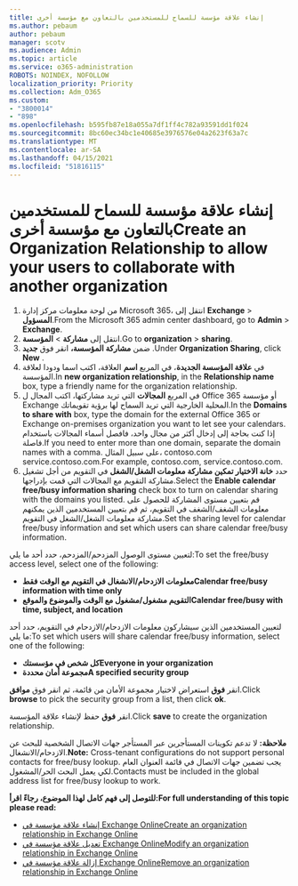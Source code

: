 ```yaml
---
title: إنشاء علاقة مؤسسة للسماح للمستخدمين بالتعاون مع مؤسسة أخرى
ms.author: pebaum
author: pebaum
manager: scotv
ms.audience: Admin
ms.topic: article
ms.service: o365-administration
ROBOTS: NOINDEX, NOFOLLOW
localization_priority: Priority
ms.collection: Adm_O365
ms.custom:
- "3800014"
- "898"
ms.openlocfilehash: b595fb87e18a055a7df1ff4c782a93591dd1f024
ms.sourcegitcommit: 8bc60ec34bc1e40685e3976576e04a2623f63a7c
ms.translationtype: MT
ms.contentlocale: ar-SA
ms.lasthandoff: 04/15/2021
ms.locfileid: "51816115"
---
```

# <a name="create-an-organization-relationship-to-allow-your-users-to-collaborate-with-another-organization"></a><span data-ttu-id="fa234-102">إنشاء علاقة مؤسسة للسماح للمستخدمين بالتعاون مع مؤسسة أخرى</span><span class="sxs-lookup"><span data-stu-id="fa234-102">Create an Organization Relationship to allow your users to collaborate with another organization</span></span>

1. <span data-ttu-id="fa234-103">من لوحة معلومات مركز إدارة Microsoft 365، انتقل إلى **Exchange**  >  **المسؤول**.</span><span class="sxs-lookup"><span data-stu-id="fa234-103">From the Microsoft 365 admin center dashboard, go to **Admin** > **Exchange**.</span></span>
2. <span data-ttu-id="fa234-104">انتقل إلى **مشاركة**  >  **المؤسسة**.</span><span class="sxs-lookup"><span data-stu-id="fa234-104">Go to **organization** > **sharing**.</span></span>
3. <span data-ttu-id="fa234-105">ضمن **مشاركة المؤسسة،** انقر فوق **جديد** .</span><span class="sxs-lookup"><span data-stu-id="fa234-105">Under **Organization Sharing**, click **New** .</span></span>
4. <span data-ttu-id="fa234-106">في **علاقة المؤسسة الجديدة**، في المربع **اسم** العلاقة، اكتب اسما ودودا لعلاقة المؤسسة.</span><span class="sxs-lookup"><span data-stu-id="fa234-106">In **new organization relationship**, in the **Relationship name** box, type a friendly name for the organization relationship.</span></span>
5. <span data-ttu-id="fa234-107">في المربع **المجالات** التي تريد مشاركتها، اكتب المجال ل Office 365 أو مؤسسة Exchange المحلية الخارجية التي تريد السماح لها برؤية تقويماتك.</span><span class="sxs-lookup"><span data-stu-id="fa234-107">In the **Domains to share with** box, type the domain for the external Office 365 or Exchange on-premises organization you want to let see your calendars.</span></span> <span data-ttu-id="fa234-108">إذا كنت بحاجة إلى إدخال أكثر من مجال واحد، فافصل أسماء المجالات باستخدام فاصلة.</span><span class="sxs-lookup"><span data-stu-id="fa234-108">If you need to enter more than one domain, separate the domain names with a comma.</span></span> <span data-ttu-id="fa234-109">على سبيل المثال، contoso.com service.contoso.com.</span><span class="sxs-lookup"><span data-stu-id="fa234-109">For example, contoso.com, service.contoso.com.</span></span>
6. <span data-ttu-id="fa234-110">حدد **خانة الاختيار تمكين مشاركة معلومات الشغل/الشغل** في التقويم من أجل تشغيل مشاركة التقويم مع المجالات التي قمت بإدراجها.</span><span class="sxs-lookup"><span data-stu-id="fa234-110">Select the **Enable calendar free/busy information sharing** check box to turn on calendar sharing with the domains you listed.</span></span> <span data-ttu-id="fa234-111">قم بتعيين مستوى المشاركة للحصول على معلومات الشغف/الشغف في التقويم، ثم قم بتعيين المستخدمين الذين يمكنهم مشاركة معلومات الشغل/الشغل في التقويم.</span><span class="sxs-lookup"><span data-stu-id="fa234-111">Set the sharing level for calendar free/busy information and set which users can share calendar free/busy information.</span></span>  

<span data-ttu-id="fa234-112">لتعيين مستوى الوصول المزدحم/المزدحم، حدد أحد ما يلي:</span><span class="sxs-lookup"><span data-stu-id="fa234-112">To set the free/busy access level, select one of the following:</span></span>

- <span data-ttu-id="fa234-113">**معلومات الازدحام/الانشغال في التقويم مع الوقت فقط**</span><span class="sxs-lookup"><span data-stu-id="fa234-113">**Calendar free/busy information with time only**</span></span>
- <span data-ttu-id="fa234-114">**التقويم مشغول/مشغول مع الوقت والموضوع والموقع**</span><span class="sxs-lookup"><span data-stu-id="fa234-114">**Calendar free/busy with time, subject, and location**</span></span>  

 <span data-ttu-id="fa234-115">لتعيين المستخدمين الذين سيشاركون معلومات الازدحام/الازدحام في التقويم، حدد أحد ما يلي:</span><span class="sxs-lookup"><span data-stu-id="fa234-115">To set which users will share calendar free/busy information, select one of the following:</span></span>

- <span data-ttu-id="fa234-116">**كل شخص في مؤسستك**</span><span class="sxs-lookup"><span data-stu-id="fa234-116">**Everyone in your organization**</span></span>
- <span data-ttu-id="fa234-117">**مجموعة أمان محددة**</span><span class="sxs-lookup"><span data-stu-id="fa234-117">**A specified security group**</span></span>  

<span data-ttu-id="fa234-118">انقر **فوق** استعراض لاختيار مجموعة الأمان من قائمة، ثم انقر فوق **موافق**.</span><span class="sxs-lookup"><span data-stu-id="fa234-118">Click **browse** to pick the security group from a list, then click **ok**.</span></span>

<span data-ttu-id="fa234-119">انقر **فوق** حفظ لإنشاء علاقة المؤسسة.</span><span class="sxs-lookup"><span data-stu-id="fa234-119">Click **save** to create the organization relationship.</span></span>  

<span data-ttu-id="fa234-120">**ملاحظة:** لا تدعم تكوينات المستأجرين عبر المستأجر جهات الاتصال الشخصية للبحث عن الازدحام/الانشغال.</span><span class="sxs-lookup"><span data-stu-id="fa234-120">**Note:** Cross-tenant configurations do not support personal contacts for free/busy lookup.</span></span> <span data-ttu-id="fa234-121">يجب تضمين جهات الاتصال في قائمة العنوان العام لكي يعمل البحث الحر/المشغول.</span><span class="sxs-lookup"><span data-stu-id="fa234-121">Contacts must be included in the global address list for free/busy lookup to work.</span></span>

<span data-ttu-id="fa234-122">**للتوصل إلى فهم كامل لهذا الموضوع، رجاءً اقرأ:**</span><span class="sxs-lookup"><span data-stu-id="fa234-122">**For full understanding of this topic please read:**</span></span>

- [<span data-ttu-id="fa234-123">إنشاء علاقة مؤسسة في Exchange Online</span><span class="sxs-lookup"><span data-stu-id="fa234-123">Create an organization relationship in Exchange Online</span></span>](https://docs.microsoft.com/exchange/sharing/organization-relationships/create-an-organization-relationship)
- [<span data-ttu-id="fa234-124">تعديل علاقة مؤسسة في Exchange Online</span><span class="sxs-lookup"><span data-stu-id="fa234-124">Modify an organization relationship in Exchange Online</span></span>](https://docs.microsoft.com/exchange/sharing/organization-relationships/modify-an-organization-relationship)
- [<span data-ttu-id="fa234-125">إزالة علاقة مؤسسة في Exchange Online</span><span class="sxs-lookup"><span data-stu-id="fa234-125">Remove an organization relationship in Exchange Online</span></span>](https://docs.microsoft.com/exchange/sharing/organization-relationships/remove-an-organization-relationship)
